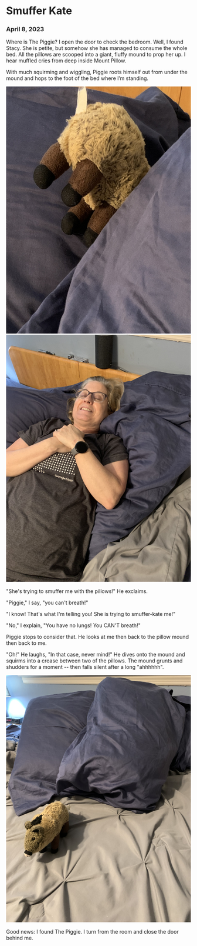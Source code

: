 # Smuffer Kate
### April 8, 2023

Where is The Piggie? I open the door to check the bedroom. Well, I found Stacy. She  is petite, but somehow she has managed to consume 
the whole bed. All the pillows are scooped into a giant, fluffy mound to prop her up. I hear muffled cries from deep inside 
Mount Pillow.

With much squirming and wiggling, Piggie roots himself out from under the mound and hops to the foot of the bed where I’m standing.

![](/blog/pics/06-smuffer/06-smuffer1.jpg)
![](/blog/pics/06-smuffer/06-smuffer3.jpg)

"She's trying to smuffer me with the pillows!" He exclaims.

"Piggie," I say, "you can't breath!"

"I know! That's what I'm telling you! She is trying to smuffer-kate me!"

"No," I explain, "You have no lungs! You CAN'T breath!"

Piggie stops to consider that. He looks at me then back to the pillow mound then back to me.

"Oh!" He laughs, "In that case, never mind!" He dives onto the mound and squirms into a crease between two of the pillows. The mound grunts 
and shudders for a moment -- then falls silent after a long "ahhhhhh".

![](/blog/pics/06-smuffer/06-smuffer2.jpg)

Good news: I found The Piggie. I turn from the room and close the door behind me.
